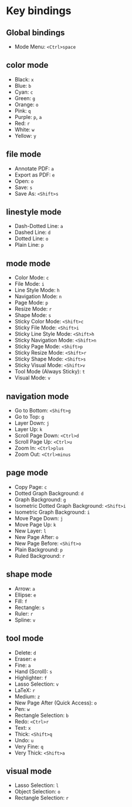 # Key bindings

## Global bindings

* Mode Menu: `<Ctrl>space`

## color mode

* Black: `x`
* Blue: `b`
* Cyan: `c`
* Green: `g`
* Orange: `o`
* Pink: `q`
* Purple: `p`, `a`
* Red: `r`
* White: `w`
* Yellow: `y`

## file mode

* Annotate PDF: `a`
* Export as PDF: `e`
* Open: `o`
* Save: `s`
* Save As: `<Shift>s`

## linestyle mode

* Dash-Dotted Line: `a`
* Dashed Line: `d`
* Dotted Line: `o`
* Plain Line: `p`

## mode mode

* Color Mode: `c`
* File Mode: `i`
* Line Style Mode: `h`
* Navigation Mode: `n`
* Page Mode: `p`
* Resize Mode: `r`
* Shape Mode: `s`
* Sticky Color Mode: `<Shift>c`
* Sticky File Mode: `<Shift>i`
* Sticky Line Style Mode: `<Shift>h`
* Sticky Navigation Mode: `<Shift>n`
* Sticky Page Mode: `<Shift>p`
* Sticky Resize Mode: `<Shift>r`
* Sticky Shape Mode: `<Shift>s`
* Sticky Visual Mode: `<Shift>v`
* Tool Mode (Always Sticky): `t`
* Visual Mode: `v`

## navigation mode

* Go to Bottom: `<Shift>g`
* Go to Top: `g`
* Layer Down: `j`
* Layer Up: `k`
* Scroll Page Down: `<Ctrl>d`
* Scroll Page Up: `<Ctrl>u`
* Zoom In: `<Ctrl>plus`
* Zoom Out: `<Ctrl>minus`

## page mode

* Copy Page: `c`
* Dotted Graph Background: `d`
* Graph Background: `g`
* Isometric Dotted Graph Background: `<Shift>i`
* Isometric Graph Background: `i`
* Move Page Down: `j`
* Move Page Up: `k`
* New Layer: `l`
* New Page After: `o`
* New Page Before: `<Shift>o`
* Plain Background: `p`
* Ruled Background: `r`

## shape mode

* Arrow: `a`
* Ellipse: `e`
* Fill: `f`
* Rectangle: `s`
* Ruler: `r`
* Spline: `v`

## tool mode

* Delete: `d`
* Eraser: `e`
* Fine: `a`
* Hand (Scroll): `s`
* Highlighter: `f`
* Lasso Selection: `v`
* LaTeX: `r`
* Medium: `z`
* New Page After (Quick Access): `o`
* Pen: `w`
* Rectangle Selection: `b`
* Redo: `<Ctrl>r`
* Text: `x`
* Thick: `<Shift>q`
* Undo: `u`
* Very Fine: `q`
* Very Thick: `<Shift>a`

## visual mode

* Lasso Selection: `l`
* Object Selection: `o`
* Rectangle Selection: `r`

